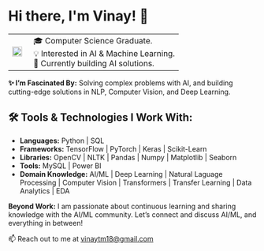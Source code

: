 # Hi there, I'm Vinay! 👋 

<table border="0"> 
  <tr> 
    <td style="border: none;"> 
      <img src="https://media.giphy.com/media/v1.Y2lkPTc5MGI3NjExYXM3OGFoN2R5OW9uNjJoYm5zYnQ4dzllNHU1ZXJ5cmtxdThhb3d4ZCZlcD12MV9pbnRlcm5hbF9naWZfYnlfaWQmY3Q9Zw/qgQUggAC3Pfv687qPC/giphy.gif" style="height:100%; width:auto;"/>
    </td> <td style="border: none; vertical-align: middle; padding-left: 15px;"> 
        🎓 Computer Science Graduate.<br> 
        💡 Interested in AI & Machine Learning.<br> 
        🌱 Currently building AI solutions. 
      </td>
  </tr> 
</table>


**✨ I’m Fascinated By:** Solving complex problems with AI, and building cutting-edge solutions in NLP, Computer Vision, and Deep Learning.

## 🛠️ Tools & Technologies I Work With:

- **Languages:** Python | SQL
- **Frameworks:** TensorFlow | PyTorch | Keras | Scikit-Learn
- **Libraries:** OpenCV | NLTK | Pandas | Numpy | Matplotlib | Seaborn
- **Tools:** MySQL | Power BI
- **Domain Knowledge:** AI/ML | Deep Learning | Natural Laguage Processing | Computer Vision | Transformers | Transfer Learning | Data Analytics | EDA

**Beyond Work:** I am passionate about continuous learning and sharing knowledge with the AI/ML community. Let’s connect and discuss AI/ML, and everything in between!

📫 Reach out to me at vinaytm18@gmail.com










